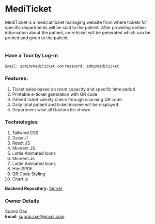 # MediTicket
MediTicket is a medical ticket managing website from where tickets for specific departments will be sold to the patient. After providing certain information about the patient, an e-ticket will be generated which can be printed and given to the patient.
<br><br>

### Have a Tour by Log-in
`Email: admin@mediticket.com`
`Password: adminmediticket`

### Features:
1. Ticket sales based on room capacity and specific time period
2. Printable e-ticket generation with QR code
3. Patient ticket validity check through scanning QR code.
4. Daily total patient and ticket income will be displayed.
5. Department wise all Doctors list shown.

### Technologies
1. Tailwind CSS
2. DaisyUI
3. React JS
4. Moment JS
5. Lottie Animated Icons
6. Moment.Js
7. Lottie Animated Icons
8. Html2PDF
9. QR Code Styling
10. Chart.js

**Backend Repository:** <a href="https://github.com/Suprio-Das/MediTicket-Server">Server</a>

### Owner Details
Suprio Das
<br>
**Email**: suprio.cse@gmail.com

